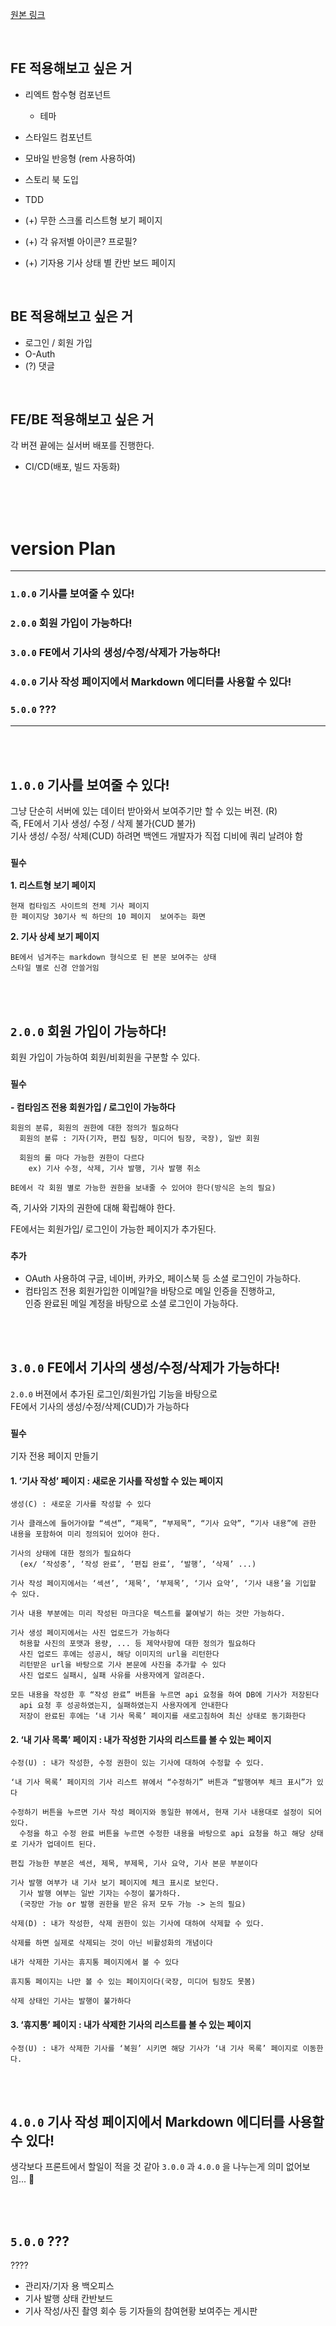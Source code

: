 
[원본 링크](https://www.notion.so/version-Plan-631c004cc49d4ae09180dc8f044535f6?d=585b99a1c90542d28fa902ea9521f859)

<br>

## FE 적용해보고 싶은 거
- 리엑트 함수형 컴포넌트
    - 테마
- 스타일드 컴포넌트
- 모바일 반응형 (rem 사용하여)
- 스토리 북 도입
- TDD

- (+) 무한 스크롤 리스트형 보기 페이지
- (+) 각 유저별 아이콘? 프로필?
- (+) 기자용 기사 상태 별 칸반 보드 페이지

<br>


## BE 적용해보고 싶은 거
- 로그인 / 회원 가입
- O-Auth
- (?) 댓글

<br>


## FE/BE 적용해보고 싶은 거

각 버젼 끝에는 실서버 배포를 진행한다.
- CI/CD(배포, 빌드 자동화)

<br>
<br>
<br>


# version Plan

----

### `1.0.0` 기사를 보여줄 수 있다!
### `2.0.0` 회원 가입이 가능하다!
### `3.0.0` FE에서 기사의 생성/수정/삭제가 가능하다!
### `4.0.0` 기사 작성 페이지에서 Markdown 에디터를 사용할 수 있다!
### `5.0.0` ???

----

<br>
<br>

## `1.0.0` 기사를 보여줄 수 있다!


그냥 단순히 서버에 있는 데이터 받아와서 보여주기만 할 수 있는 버젼. (R)   
즉, FE에서 기사 생성/ 수정 / 삭제 불가(CUD 불가)   
기사 생성/ 수정/ 삭제(CUD) 하려면 백엔드 개발자가 직접 디비에 쿼리 날려야 함   

### `필수`  

**1. 리스트형 보기 페이지**  

```
현재 컴타임즈 사이트의 전체 기사 페이지   
한 페이지당 30기사 씩 하단의 10 페이지  보여주는 화면
```


**2. 기사 상세 보기 페이지**   
   
```
BE에서 넘겨주는 markdown 형식으로 된 본문 보여주는 상태
스타일 별로 신경 안쓸거임
```


<br>
<br>


## `2.0.0` 회원 가입이 가능하다!

회원 가입이 가능하여 회원/비회원을 구분할 수 있다.

### `필수`  

**- 컴타임즈 전용 회원가입 / 로그인이 가능하다**

```
회원의 분류, 회원의 권한에 대한 정의가 필요하다
  회원의 분류 : 기자(기자, 편집 팀장, 미디어 팀장, 국장), 일반 회원
   
  회원의 롤 마다 가능한 권한이 다르다
    ex) 기사 수정, 삭제, 기사 발행, 기사 발행 취소 

BE에서 각 회원 별로 가능한 권한을 보내줄 수 있어야 한다(방식은 논의 필요)
```

즉, 기사와 기자의 권한에 대해 확립해야 한다.


FE에서는 회원가입/  로그인이 가능한 페이지가 추가된다.

### `추가`  

- OAuth 사용하여 구글, 네이버, 카카오, 페이스북 등 소셜 로그인이 가능하다.
- 컴타임즈 전용 회원가입한 이메일?을 바탕으로 메일 인증을 진행하고,   
인증 완료된 메일 계정을 바탕으로 소셜 로그인이 가능하다.

<br>
<br>


## `3.0.0` FE에서 기사의 생성/수정/삭제가 가능하다!

`2.0.0` 버젼에서 추가된 로그인/회원가입 기능을 바탕으로   
FE에서 기사의 생성/수정/삭제(CUD)가 가능하다


### `필수`  

기자 전용 페이지 만들기

#### 1. ‘기사 작성’ 페이지 : 새로운 기사를 작성할 수 있는 페이지

```
생성(C) : 새로운 기사를 작성할 수 있다

기사 클래스에 들어가야할 “섹션”, “제목”, “부제목”, “기사 요약”, “기사 내용”에 관한 내용을 포함하여 미리 정의되어 있어야 한다.
       
기사의 상태에 대한 정의가 필요하다
  (ex/ ‘작성중’, ‘작성 완료’, ‘편집 완료’, ‘발행’, ‘삭제’ ...)

기사 작성 페이지에서는 ‘섹션’, ‘제목’, ‘부제목’, ‘기사 요약’, ‘기사 내용’을 기입할 수 있다.

기사 내용 부분에는 미리 작성된 마크다운 텍스트를 붙여넣기 하는 것만 가능하다.

기사 생성 페이지에서는 사진 업로드가 가능하다
  허용할 사진의 포맷과 용량, ... 등 제약사항에 대한 정의가 필요하다
  사진 업로드 후에는 성공시, 해당 이미지의 url을 리턴한다
  리턴받은 url을 바탕으로 기사 본문에 사진을 추가할 수 있다
  사진 업로드 실패시, 실패 사유를 사용자에게 알려준다.

모든 내용을 작성한 후 “작성 완료” 버튼을 누르면 api 요청을 하여 DB에 기사가 저장된다
  api 요청 후 성공하였는지, 실패하였는지 사용자에게 안내한다
  저장이 완료된 후에는 ‘내 기사 목록’ 페이지를 새로고침하여 최신 상태로 동기화한다
```  
       
#### 2. ‘내 기사 목록’ 페이지 : 내가 작성한 기사의 리스트를 볼 수 있는 페이지

```
수정(U) : 내가 작성한, 수정 권한이 있는 기사에 대하여 수정할 수 있다.

‘내 기사 목록’ 페이지의 기사 리스트 뷰에서 “수정하기” 버튼과 “발행여부 체크 표시”가 있다

수정하기 버튼을 누르면 기사 작성 페이지와 동일한 뷰에서, 현재 기사 내용대로 설정이 되어 있다.
  수정을 하고 수정 완료 버튼을 누르면 수정한 내용을 바탕으로 api 요청을 하고 해당 상태로 기사가 업데이트 된다.

편집 가능한 부분은 섹션, 제목, 부제목, 기사 요약, 기사 본문 부분이다

기사 발행 여부가 내 기사 보기 페이지에 체크 표시로 보인다.
  기사 발행 여부는 일반 기자는 수정이 불가하다. 
  (국장만 가능 or 발행 권한을 받은 유저 모두 가능 -> 논의 필요)
```

```
삭제(D) : 내가 작성한, 삭제 권한이 있는 기사에 대하여 삭제할 수 있다.

삭제를 하면 실제로 삭제되는 것이 아닌 비활성화의 개념이다

내가 삭제한 기사는 휴지통 페이지에서 볼 수 있다

휴지통 페이지는 나만 볼 수 있는 페이지이다(국장, 미디어 팀장도 못봄)

삭제 상태인 기사는 발행이 불가하다
```


#### 3. ‘휴지통’ 페이지 : 내가 삭제한 기사의 리스트를 볼 수 있는 페이지
       
```
수정(U) : 내가 삭제한 기사를 ‘복원’ 시키면 해당 기사가 ‘내 기사 목록’ 페이지로 이동한다.
```


<br>
<br>


## `4.0.0` 기사 작성 페이지에서 Markdown 에디터를 사용할 수 있다!

생각보다 프론트에서 할일이 적을 것 같아 `3.0.0` 과 `4.0.0` 을 나누는게 의미 없어보임... 🤔

<br>
<br>


## `5.0.0` ???

????

- 관리자/기자 용 백오피스
- 기사 발행 상태 칸반보드
- 기사 작성/사진 촬영 회수 등 기자들의 참여현황 보여주는 게시판

<br>
<br>
<br>
<br>
<br>
<br>




